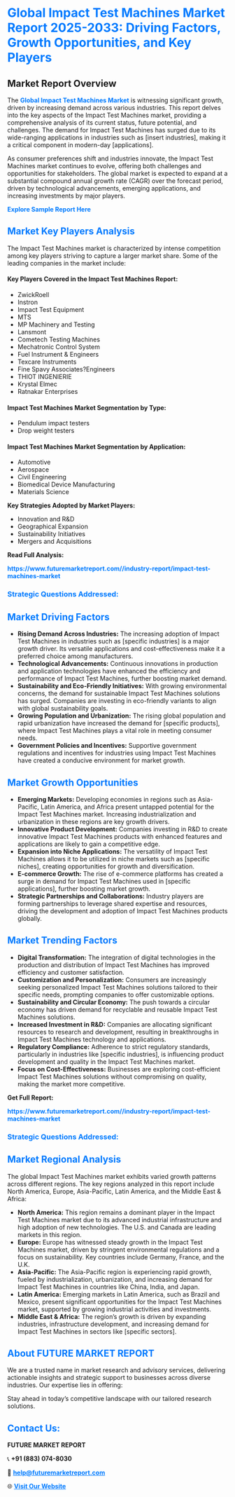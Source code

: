 <h1 style="color: #007BFF;">Global Impact Test Machines Market Report 2025-2033: Driving Factors, Growth Opportunities, and Key Players</h1>

<section id="overview">
<h2>Market Report Overview</h2>
<p>The <a href="https://www.futuremarketreport.com//industry-report/impact-test-machines-market" style="color: #007BFF; text-decoration: none;"><strong>Global Impact Test Machines Market</strong></a> is witnessing significant growth, driven by increasing demand across various industries. This report delves into the key aspects of the Impact Test Machines market, providing a comprehensive analysis of its current status, future potential, and challenges. The demand for Impact Test Machines has surged due to its wide-ranging applications in industries such as [insert industries], making it a critical component in modern-day [applications].</p>
<p>As consumer preferences shift and industries innovate, the Impact Test Machines market continues to evolve, offering both challenges and opportunities for stakeholders. The global market is expected to expand at a substantial compound annual growth rate (CAGR) over the forecast period, driven by technological advancements, emerging applications, and increasing investments by major players.</p>
</section>

<section id="overview">
<p><a href="https://www.futuremarketreport.com//request-sample/reportId=92202" style="color: #007BFF; text-decoration: none;"><strong>Explore Sample Report Here</strong></a></p>
</section>

<section id="key-players">
<h2 style="color: #007BFF;">Market Key Players Analysis</h2>
<p>The Impact Test Machines market is characterized by intense competition among key players striving to capture a larger market share. Some of the leading companies in the market include:</p>
<h4>Key Players Covered in the Impact Test Machines Report:</h4>
<ul><li>ZwickRoell</li><li>Instron</li><li>Impact Test Equipment</li><li>MTS</li><li>MP Machinery and Testing</li><li>Lansmont</li><li>Cometech Testing Machines</li><li>Mechatronic Control System</li><li>Fuel Instrument &amp; Engineers</li><li>Texcare Instruments</li><li>Fine Spavy Associates?Engineers</li><li>THIOT INGENIERIE</li><li>Krystal Elmec</li><li>Ratnakar Enterprises</li></ul>
<h4>Impact Test Machines Market Segmentation by Type:</h4>
<ul><li>Pendulum impact testers</li><li>Drop weight testers</li></ul>

<h4>Impact Test Machines Market Segmentation by Application:</h4>
<ul><li>Automotive</li><li>Aerospace</li><li>Civil Engineering</li><li>Biomedical Device Manufacturing</li><li>Materials Science</li></ul>
<p><strong>Key Strategies Adopted by Market Players:</strong></p>
<ul>
<li>Innovation and R&D</li>
<li>Geographical Expansion</li>
<li>Sustainability Initiatives</li>
<li>Mergers and Acquisitions</li>
</ul>
</section>

<section>
<p><strong>Read Full Analysis: </strong></p><a href="https://www.futuremarketreport.com//industry-report/impact-test-machines-market" style="color: #007BFF; text-decoration: none;"><strong>https://www.futuremarketreport.com//industry-report/impact-test-machines-market</strong></a>
<h3 style="color: #007BFF;">Strategic Questions Addressed:</h3>
</section>

<section id="driving-factors">
<h2 style="color: #007BFF;">Market Driving Factors</h2>
<ul>
<li><strong>Rising Demand Across Industries:</strong> The increasing adoption of Impact Test Machines in industries such as [specific industries] is a major growth driver. Its versatile applications and cost-effectiveness make it a preferred choice among manufacturers.</li>
<li><strong>Technological Advancements:</strong> Continuous innovations in production and application technologies have enhanced the efficiency and performance of Impact Test Machines, further boosting market demand.</li>
<li><strong>Sustainability and Eco-Friendly Initiatives:</strong> With growing environmental concerns, the demand for sustainable Impact Test Machines solutions has surged. Companies are investing in eco-friendly variants to align with global sustainability goals.</li>
<li><strong>Growing Population and Urbanization:</strong> The rising global population and rapid urbanization have increased the demand for [specific products], where Impact Test Machines plays a vital role in meeting consumer needs.</li>
<li><strong>Government Policies and Incentives:</strong> Supportive government regulations and incentives for industries using Impact Test Machines have created a conducive environment for market growth.</li>
</ul>
</section>

<section id="growth-opportunities">
<h2 style="color: #007BFF;">Market Growth Opportunities</h2>
<ul>
<li><strong>Emerging Markets:</strong> Developing economies in regions such as Asia-Pacific, Latin America, and Africa present untapped potential for the Impact Test Machines market. Increasing industrialization and urbanization in these regions are key growth drivers.</li>
<li><strong>Innovative Product Development:</strong> Companies investing in R&D to create innovative Impact Test Machines products with enhanced features and applications are likely to gain a competitive edge.</li>
<li><strong>Expansion into Niche Applications:</strong> The versatility of Impact Test Machines allows it to be utilized in niche markets such as [specific niches], creating opportunities for growth and diversification.</li>
<li><strong>E-commerce Growth:</strong> The rise of e-commerce platforms has created a surge in demand for Impact Test Machines used in [specific applications], further boosting market growth.</li>
<li><strong>Strategic Partnerships and Collaborations:</strong> Industry players are forming partnerships to leverage shared expertise and resources, driving the development and adoption of Impact Test Machines products globally.</li>
</ul>
</section>

<section id="trending-factors">
<h2 style="color: #007BFF;">Market Trending Factors</h2>
<ul>
<li><strong>Digital Transformation:</strong> The integration of digital technologies in the production and distribution of Impact Test Machines has improved efficiency and customer satisfaction.</li>
<li><strong>Customization and Personalization:</strong> Consumers are increasingly seeking personalized Impact Test Machines solutions tailored to their specific needs, prompting companies to offer customizable options.</li>
<li><strong>Sustainability and Circular Economy:</strong> The push towards a circular economy has driven demand for recyclable and reusable Impact Test Machines solutions.</li>
<li><strong>Increased Investment in R&D:</strong> Companies are allocating significant resources to research and development, resulting in breakthroughs in Impact Test Machines technology and applications.</li>
<li><strong>Regulatory Compliance:</strong> Adherence to strict regulatory standards, particularly in industries like [specific industries], is influencing product development and quality in the Impact Test Machines market.</li>
<li><strong>Focus on Cost-Effectiveness:</strong> Businesses are exploring cost-efficient Impact Test Machines solutions without compromising on quality, making the market more competitive.</li>
</ul>
</section>

<section>
<p><strong>Get Full Report: </strong></p><a href="https://www.futuremarketreport.com//industry-report/impact-test-machines-market" style="color: #007BFF; text-decoration: none;"><strong>https://www.futuremarketreport.com//industry-report/impact-test-machines-market</strong></a>
<h3 style="color: #007BFF;">Strategic Questions Addressed:</h3>
</section>


<section id="regional-analysis">
<h2 style="color: #007BFF;">Market Regional Analysis</h2>
<p>The global Impact Test Machines market exhibits varied growth patterns across different regions. The key regions analyzed in this report include North America, Europe, Asia-Pacific, Latin America, and the Middle East & Africa:</p>
<ul>
<li><strong>North America:</strong> This region remains a dominant player in the Impact Test Machines market due to its advanced industrial infrastructure and high adoption of new technologies. The U.S. and Canada are leading markets in this region.</li>
<li><strong>Europe:</strong> Europe has witnessed steady growth in the Impact Test Machines market, driven by stringent environmental regulations and a focus on sustainability. Key countries include Germany, France, and the U.K.</li>
<li><strong>Asia-Pacific:</strong> The Asia-Pacific region is experiencing rapid growth, fueled by industrialization, urbanization, and increasing demand for Impact Test Machines in countries like China, India, and Japan.</li>
<li><strong>Latin America:</strong> Emerging markets in Latin America, such as Brazil and Mexico, present significant opportunities for the Impact Test Machines market, supported by growing industrial activities and investments.</li>
<li><strong>Middle East & Africa:</strong> The region’s growth is driven by expanding industries, infrastructure development, and increasing demand for Impact Test Machines in sectors like [specific sectors].</li>
</ul>
</section>

<footer>
<h2 style="color: #007BFF;">About FUTURE MARKET REPORT</h2>
<p>We are a trusted name in market research and advisory services, delivering actionable insights and strategic support to businesses across diverse industries. Our expertise lies in offering:</p>

<p>Stay ahead in today’s competitive landscape with our tailored research solutions.</p>

<h2 style="color: #007BFF;">Contact Us:</h2>
<p><strong>FUTURE MARKET REPORT</strong></p>
<p>📞 <strong>+91 (883) 074-8030</strong></p>
<p>📧 <strong><a href="mailto:help@futuremarketreport.com" style="color: #007BFF;">help@futuremarketreport.com</a></strong></p>
<p>🌐 <strong><a href="https://www.futuremarketreport.com/" style="color: #007BFF;">Visit Our Website</a></strong></p>
</footer>